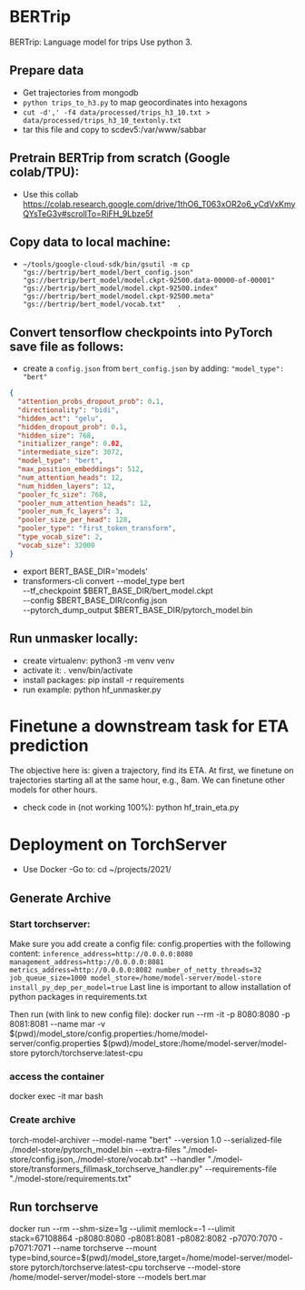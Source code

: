 # BERTrip
BERTrip: Language model for trips
Use python 3.

## Prepare data
- Get trajectories from mongodb
- `python trips_to_h3.py` to map geocordinates into hexagons
- `cut -d',' -f4 data/processed/trips_h3_10.txt > data/processed/trips_h3_10_textonly.txt`
- tar this file and copy to scdev5:/var/www/sabbar
  
## Pretrain BERTrip from scratch (Google colab/TPU):
- Use this collab https://colab.research.google.com/drive/1thO6_T063xOR2o6_yCdVxKmyQYsTeG3v#scrollTo=RiFH_9Lbze5f

## Copy data to local machine:
* `~/tools/google-cloud-sdk/bin/gsutil -m cp   "gs://bertrip/bert_model/bert_config.json"   "gs://bertrip/bert_model/model.ckpt-92500.data-00000-of-00001"   "gs://bertrip/bert_model/model.ckpt-92500.index"   "gs://bertrip/bert_model/model.ckpt-92500.meta"   "gs://bertrip/bert_model/vocab.txt"   .`

## Convert tensorflow checkpoints into PyTorch save file as follows:
* create a `config.json` from `bert_config.json` by adding: `"model_type": "bert"`
```json
{
  "attention_probs_dropout_prob": 0.1,
  "directionality": "bidi",
  "hidden_act": "gelu",
  "hidden_dropout_prob": 0.1,
  "hidden_size": 768,
  "initializer_range": 0.02,
  "intermediate_size": 3072,
  "model_type": "bert",
  "max_position_embeddings": 512,
  "num_attention_heads": 12, 
  "num_hidden_layers": 12, 
  "pooler_fc_size": 768,
  "pooler_num_attention_heads": 12, 
  "pooler_num_fc_layers": 3,
  "pooler_size_per_head": 128,
  "pooler_type": "first_token_transform",
  "type_vocab_size": 2,
  "vocab_size": 32000
}
```
* export BERT_BASE_DIR='models'
* transformers-cli convert --model_type bert \
  --tf_checkpoint $BERT_BASE_DIR/bert_model.ckpt \
  --config $BERT_BASE_DIR/config.json \
  --pytorch_dump_output $BERT_BASE_DIR/pytorch_model.bin

## Run unmasker locally:
* create virtualenv: python3 -m venv venv
* activate it: . venv/bin/activate
* install packages: pip install -r requirements
* run example: python hf_unmasker.py

# Finetune a downstream task for ETA prediction
The objective here is: given a trajectory, find its ETA.
At first, we finetune on trajectories starting all at the same hour, e.g., 8am.
We can finetune other models for other hours.
* check code in (not working 100%): python hf_train_eta.py 


# Deployment on TorchServer
- Use Docker
-Go to: cd ~/projects/2021/

## Generate Archive
### Start torchserver:
Make sure you add create a config file: config.properties with the following content:
`
inference_address=http://0.0.0.0:8080
management_address=http://0.0.0.0:8081
metrics_address=http://0.0.0.0:8082
number_of_netty_threads=32
job_queue_size=1000
model_store=/home/model-server/model-store
install_py_dep_per_model=true
`
Last line is important to allow installation of python packages in requirements.txt

Then run (with link to new config file):
docker run --rm -it -p 8080:8080 -p 8081:8081 --name mar -v $(pwd)/model_store/config.properties:/home/model-server/config.properties $(pwd)/model_store:/home/model-server/model-store  pytorch/torchserve:latest-cpu

### access the container
docker exec -it mar bash

### Create archive
torch-model-archiver --model-name "bert" --version 1.0 --serialized-file ./model-store/pytorch_model.bin --extra-files "./model-store/config.json,./model-store/vocab.txt" --handler "./model-store/transformers_fillmask_torchserve_handler.py" --requirements-file "./model-store/requirements.txt"

## Run torchserve
docker run --rm --shm-size=1g         --ulimit memlock=-1         --ulimit stack=67108864         -p8080:8080         -p8081:8081         -p8082:8082         -p7070:7070         -p7071:7071    --name torchserve     --mount type=bind,source=$(pwd)/model_store,target=/home/model-server/model-store  pytorch/torchserve:latest-cpu torchserve --model-store /home/model-server/model-store --models bert.mar 

